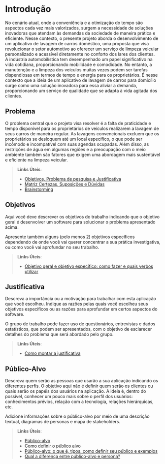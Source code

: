 # Introdução

No cenário atual, onde a conveniência e a otimização do tempo são aspectos cada vez mais valorizados, surgem a necessidade de soluções inovadoras que atendam às demandas da sociedade de maneira prática e eficiente. Nesse contexto, o presente projeto aborda o desenvolvimento de um aplicativo de lavagem de carros doméstico, uma proposta que visa revolucionar o setor automotivo ao oferecer um serviço de limpeza veicular personalizado e acessível diretamente no conforto dos lares dos clientes.  
A indústria automobilística tem desempenhado um papel significativo na vida cotidiana, proporcionando mobilidade e comodidade. No entanto, a manutenção e a limpeza dos veículos muitas vezes podem ser tarefas dispendiosas em termos de tempo e energia para os proprietários. É nesse contexto que a ideia de um aplicativo de lavagem de carros para domicílio surge como uma solução inovadora para essa aliviar a demanda, proporcionando um serviço de qualidade que se adapta à vida agitada dos clientes.

## Problema
O problema central que o projeto visa resolver é a falta de praticidade e tempo disponível para os proprietários de veículos realizarem a lavagem de seus carros de maneira regular. As lavagens convencionais excluem que os proprietários se desloquem até um local específico, o que pode ser incômodo e incompatível com suas agendas ocupadas. Além disso, as restrições de água em algumas regiões e a preocupação com o meio ambiente também são fatores que exigem uma abordagem mais sustentável e eficiente na limpeza veicular.

> **Links Úteis**:
> - [Objetivos, Problema de pesquisa e Justificativa](https://medium.com/@versioparole/objetivos-problema-de-pesquisa-e-justificativa-c98c8233b9c3)
> - [Matriz Certezas, Suposições e Dúvidas](https://medium.com/educa%C3%A7%C3%A3o-fora-da-caixa/matriz-certezas-suposi%C3%A7%C3%B5es-e-d%C3%BAvidas-fa2263633655)
> - [Brainstorming](https://www.euax.com.br/2018/09/brainstorming/)

## Objetivos

Aqui você deve descrever os objetivos do trabalho indicando que o objetivo geral é desenvolver um software para solucionar o problema apresentado acima. 

Apresente também alguns (pelo menos 2) objetivos específicos dependendo de onde você vai querer concentrar a sua prática investigativa, ou como você vai aprofundar no seu trabalho.
 
> **Links Úteis**:
> - [Objetivo geral e objetivo específico: como fazer e quais verbos utilizar](https://blog.mettzer.com/diferenca-entre-objetivo-geral-e-objetivo-especifico/)

## Justificativa

Descreva a importância ou a motivação para trabalhar com esta aplicação que você escolheu. Indique as razões pelas quais você escolheu seus objetivos específicos ou as razões para aprofundar em certos aspectos do software.

O grupo de trabalho pode fazer uso de questionários, entrevistas e dados estatísticos, que podem ser apresentados, com o objetivo de esclarecer detalhes do problema que será abordado pelo grupo.

> **Links Úteis**:
> - [Como montar a justificativa](https://guiadamonografia.com.br/como-montar-justificativa-do-tcc/)

## Público-Alvo

Descreva quem serão as pessoas que usarão a sua aplicação indicando os diferentes perfis. O objetivo aqui não é definir quem serão os clientes ou quais serão os papéis dos usuários na aplicação. A ideia é, dentro do possível, conhecer um pouco mais sobre o perfil dos usuários: conhecimentos prévios, relação com a tecnologia, relações
hierárquicas, etc.

Adicione informações sobre o público-alvo por meio de uma descrição textual, diagramas de personas e mapa de stakeholders.

> **Links Úteis**:
> - [Público-alvo](https://blog.hotmart.com/pt-br/publico-alvo/)
> - [Como definir o público alvo](https://exame.com/pme/5-dicas-essenciais-para-definir-o-publico-alvo-do-seu-negocio/)
> - [Público-alvo: o que é, tipos, como definir seu público e exemplos](https://klickpages.com.br/blog/publico-alvo-o-que-e/)
> - [Qual a diferença entre público-alvo e persona?](https://rockcontent.com/blog/diferenca-publico-alvo-e-persona/)
